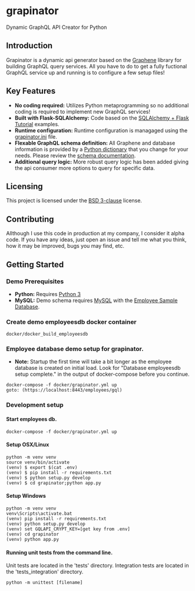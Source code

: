 # grapinator
Dynamic GraphQL API Creator for Python

## Introduction
Grapinator is a dynamic api generator based on the [Graphene](http://graphene-python.org) library for building GraphQL query services.  All you have to do to get a fully fuctional GraphQL service up and running is to configure a few setup files!  

## Key Features
- **No coding required:** Utilizes Python metaprogramming so no additional coding is required to implement new GraphQL services!
- **Built with Flask-SQLAlchemy:** Code based on the [SQLAlchemy + Flask Tutorial](http://docs.graphene-python.org/projects/sqlalchemy/en/latest/tutorial/) examples.
- **Runtime configuration:** Runtime configuration is managaged using the [grapinator.ini](grapinator/resources/grapinator.ini) file. 
- **Flexable GraphQL schema definition:** All Graphene and database information is provided by a [Python dictionary](grapinator/resources/schema.dct) that you change for your needs. Please review the [schema documentation](docs/schema_docs.md).
- **Additional query logic:** More robust query logic has been added giving the api consumer more options to query for specific data.

## Licensing
This project is licensed under the [BSD 3-clause](License.txt) license.

## Contributing
Allthough I use this code in production at my company, I consider it alpha code.  If you have any ideas, just open an issue and tell me what you think, how it may be improved, bugs you may find, etc.

## Getting Started

### Demo Prerequisites
- **Python:** Requires [Python 3](https://www.python.org/downloads/)
- **MySQL:** Demo schema requires [MySQL](https://dev.mysql.com/doc/refman/8.0/en/installing.html) with the [Employee Sample Database](https://dev.mysql.com/doc/employee/en/).

### Create demo employeesdb docker container
```
docker/docker_build_employeesdb
```

### Employee database demo setup for grapinator.
- **Note:** Startup the first time will take a bit longer as the employee database is created on initial load.  Look for "Database employeesdb setup complete." in the output of docker-compose before you continue.
```
docker-compose -f docker/grapinator.yml up
goto: (https://localhost:8443/employees/gql)
```

### Development setup

#### Start employees db.
```
docker-compose -f docker/grapinator.yml up
```

#### Setup OSX/Linux
```
python -m venv venv
source venv/bin/activate
(venv) $ export $(cat .env)
(venv) $ pip install -r requirements.txt
(venv) $ python setup.py develop
(venv) $ cd grapinator;python app.py
```

#### Setup Windows
```
python -m venv venv
venv\Scripts\activate.bat
(venv) pip install -r requirements.txt
(venv) python setup.py develop
(venv) set GQLAPI_CRYPT_KEY=[get key from .env]
(venv) cd grapinator
(venv) python app.py
```

#### Running unit tests from the command line.
Unit tests are located in the 'tests' directory.
Integration tests are located in the 'tests_integration' directory.
```
python -m unittest [filename]
```
